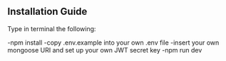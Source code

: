 ## Installation Guide
Type in terminal the following:

-npm install
-copy .env.example into your own .env file
-insert your own mongoose URI and set up your own JWT secret key
-npm run dev